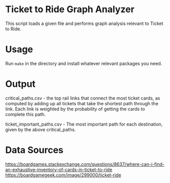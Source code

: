 # Ticket to Ride Graph Analyzer

This script loads a given file and performs graph analysis relevant to Ticket to Ride.

# Usage
Run `make` in the directory and install whatever relevant packages you need.

# Output
critical_paths.csv - the top rail links that connect the most ticket cards, as
computed by adding up all tickets that take the shortest path through the
link. Each link is weighted by the probability of getting the cards to complete
this path.

ticket_important_paths.csv - The most important path for each destination,
given by the above critical_paths.

# Data Sources
https://boardgames.stackexchange.com/questions/8637/where-can-i-find-an-exhaustive-inventory-of-cards-in-ticket-to-ride
https://boardgamegeek.com/image/299000/ticket-ride
